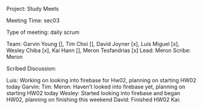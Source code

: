 Project: Study Meets

Meeting Time: sec03

Type of meeting: daily scrum

Team: Garvin Young [], Tim Choi [], David Joyner [x], Luis Miguel [x], Wesley Chiba [x], Kai Hann [], Meron Tesfandrias [x] Lead: Meron Scribe: Meron

Scribed Discussion:

Luis: Working on looking into firebase for Hw02, planning on starting HW02 today
Garvin: 
Tim: 
Meron: Haven't looked into firebase yet, planning on starting HW02 today
Wesley: Started looking into firebase and began HW02, planning on finishing this weekend
David: Finished HW02
Kai: 

